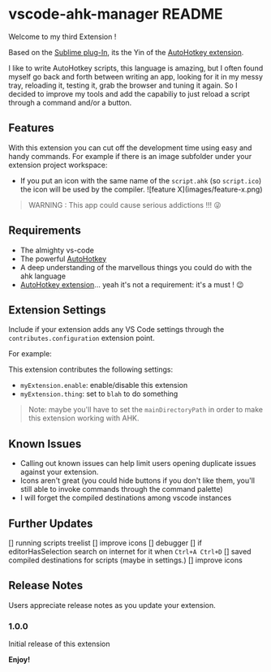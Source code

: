 # vscode-ahk-manager README

Welcome to my third Extension !

Based on the [Sublime plug-In](https://github.com/ahkscript/SublimeAutoHotkey),
its the Yin of the [AutoHotkey extension](https://github.com/stef-levesque/vscode-autohotkey).

I like to write AutoHotkey scripts, this language is amazing, but I often found myself go back and forth between writing an app, looking for it in my messy tray, reloading it, testing it, grab the browser and tuning it again. So I decided to improve my tools and add the capabiliy to just reload a script through a command and/or a button.

## Features

With this extension you can cut off the development time using easy and handy commands.
For example if there is an image subfolder under your extension project workspace:

* If you put an icon with the same name of the `script.ahk` (so `script.ico`) the icon will be used by the compiler.
\!\[feature X\]\(images/feature-x.png\)

> WARNING : This app could cause serious addictions !!! 😜

## Requirements

* The almighty vs-code
* The powerful [AutoHotkey](https://www.autohotkey.com/)
* A deep understanding of the marvellous things you could do with the ahk language
* [AutoHotkey extension](https://github.com/stef-levesque/vscode-autohotkey)... yeah it's not a requirement: it's a must ! 😉

## Extension Settings

Include if your extension adds any VS Code settings through the `contributes.configuration` extension point.

For example:

This extension contributes the following settings:

* `myExtension.enable`: enable/disable this extension
* `myExtension.thing`: set to `blah` to do something

> Note: maybe you'll have to set the `mainDirectoryPath` in order to make this extension working with AHK.

## Known Issues

* Calling out known issues can help limit users opening duplicate issues against your extension.
* Icons aren't great (you could hide buttons if you don't like them, you'll still able to invoke commands through the command palette)
* I will forget the compiled destinations among vscode instances

## Further Updates

[] running scripts treelist
    [] improve icons
[] debugger
[] if editorHasSelection search on internet for it when `Ctrl+A Ctrl+D`
[] saved compiled destinations for scripts (maybe in settings.)
[] improve icons

## Release Notes

Users appreciate release notes as you update your extension.

### 1.0.0

Initial release of this extension

**Enjoy!**
